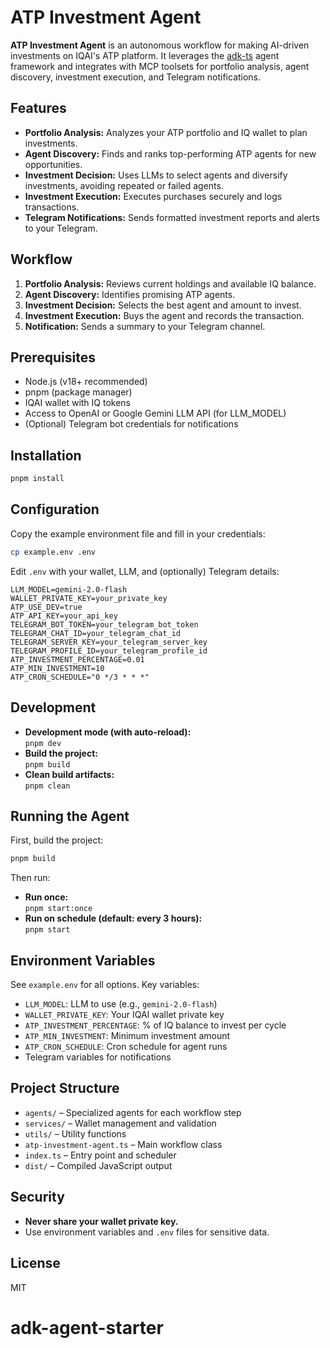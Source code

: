 # ATP Investment Agent

**ATP Investment Agent** is an autonomous workflow for making AI-driven investments on IQAI's ATP platform. It leverages the [adk-ts](https://github.com/IQAICOM/adk-ts) agent framework and integrates with MCP toolsets for portfolio analysis, agent discovery, investment execution, and Telegram notifications.

## Features

- **Portfolio Analysis:** Analyzes your ATP portfolio and IQ wallet to plan investments.
- **Agent Discovery:** Finds and ranks top-performing ATP agents for new opportunities.
- **Investment Decision:** Uses LLMs to select agents and diversify investments, avoiding repeated or failed agents.
- **Investment Execution:** Executes purchases securely and logs transactions.
- **Telegram Notifications:** Sends formatted investment reports and alerts to your Telegram.

## Workflow

1. **Portfolio Analysis:** Reviews current holdings and available IQ balance.
2. **Agent Discovery:** Identifies promising ATP agents.
3. **Investment Decision:** Selects the best agent and amount to invest.
4. **Investment Execution:** Buys the agent and records the transaction.
5. **Notification:** Sends a summary to your Telegram channel.

## Prerequisites

- Node.js (v18+ recommended)
- pnpm (package manager)
- IQAI wallet with IQ tokens
- Access to OpenAI or Google Gemini LLM API (for LLM_MODEL)
- (Optional) Telegram bot credentials for notifications

## Installation

```bash
pnpm install
```

## Configuration

Copy the example environment file and fill in your credentials:

```bash
cp example.env .env
```

Edit `.env` with your wallet, LLM, and (optionally) Telegram details:

```env
LLM_MODEL=gemini-2.0-flash
WALLET_PRIVATE_KEY=your_private_key
ATP_USE_DEV=true
ATP_API_KEY=your_api_key
TELEGRAM_BOT_TOKEN=your_telegram_bot_token
TELEGRAM_CHAT_ID=your_telegram_chat_id
TELEGRAM_SERVER_KEY=your_telegram_server_key
TELEGRAM_PROFILE_ID=your_telegram_profile_id
ATP_INVESTMENT_PERCENTAGE=0.01
ATP_MIN_INVESTMENT=10
ATP_CRON_SCHEDULE="0 */3 * * *"
```

## Development

- **Development mode (with auto-reload):**  
  `pnpm dev`
- **Build the project:**  
  `pnpm build`
- **Clean build artifacts:**  
  `pnpm clean`

## Running the Agent

First, build the project:

```bash
pnpm build
```

Then run:

- **Run once:**  
  `pnpm start:once`
- **Run on schedule (default: every 3 hours):**  
  `pnpm start`

## Environment Variables

See `example.env` for all options. Key variables:

- `LLM_MODEL`: LLM to use (e.g., `gemini-2.0-flash`)
- `WALLET_PRIVATE_KEY`: Your IQAI wallet private key
- `ATP_INVESTMENT_PERCENTAGE`: % of IQ balance to invest per cycle
- `ATP_MIN_INVESTMENT`: Minimum investment amount
- `ATP_CRON_SCHEDULE`: Cron schedule for agent runs
- Telegram variables for notifications

## Project Structure

- `agents/` – Specialized agents for each workflow step
- `services/` – Wallet management and validation
- `utils/` – Utility functions
- `atp-investment-agent.ts` – Main workflow class
- `index.ts` – Entry point and scheduler
- `dist/` – Compiled JavaScript output

## Security

- **Never share your wallet private key.**
- Use environment variables and `.env` files for sensitive data.

## License

MIT
# adk-agent-starter
